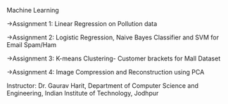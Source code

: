 Machine Learning

->Assignment 1: Linear Regression on Pollution data

->Assignment 2: Logistic Regression, Naive Bayes Classifier and SVM for Email Spam/Ham

->Assignment 3: K-means Clustering- Customer brackets for Mall Dataset

->Assignment 4: Image Compression and Reconstruction using PCA

Instructor: Dr. Gaurav Harit, Department of Computer Science and Engineering, Indian Institute of Technology, Jodhpur
